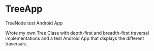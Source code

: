 # TreeApp
TreeNode test Android App

Wrote my own Tree Class with depth-first and breadth-first traversal implementations and a test Android App that displays the different traversals.
